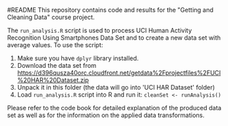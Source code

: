 #README
This repository contains code and results for the "Getting and Cleaning Data" course project.

The `run_analysis.R` script is used to process UCI Human Activity Recognition Using Smartphones Data Set  and to create a new data set with average values. To use the script:

1. Make sure you have `dplyr` library installed.
2. Download the data set from https://d396qusza40orc.cloudfront.net/getdata%2Fprojectfiles%2FUCI%20HAR%20Dataset.zip 
3. Unpack it in this folder (the data will go into 'UCI HAR Dataset' folder)
4. Load `run_analysis.R` script into R and run it: `cleanSet <- runAnalysis()`

Please refer to the code book for detailed explanation of the produced data set as well as for the information on the applied data transformations.